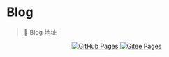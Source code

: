 # Blog

> 📃 Blog 地址

<p align="center">
  <a href="https://yida-zyj.github.io/blog/" target="_blank"><img alt="GitHub Pages" src="https://img.shields.io/badge/%F0%9F%93%83%20Blog-Github%20Pages-blue"></a>
  <a href="https://zyj_yida.gitee.io/blog/" target="_blank"><img alt="Gitee Pages" src="https://img.shields.io/badge/%F0%9F%93%83%20Blog-Gitee%20Pages%20Mirror-red"></a>
</p>